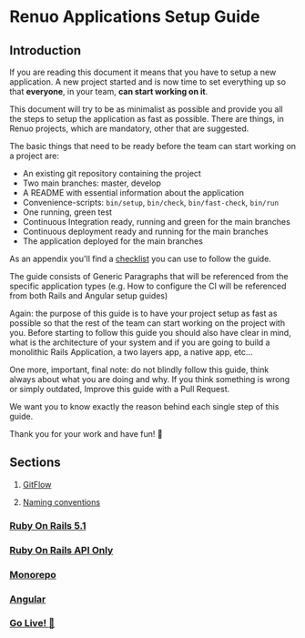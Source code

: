 # Renuo Applications Setup Guide

## Introduction

If you are reading this document it means that you have to setup a new application. 
A new project started and is now time to set everything up so that **everyone**, in your team, **can start working on it**. 

This document will try to be as minimalist as possible and provide you all the steps to setup the application as fast as possible. 
There are things, in Renuo projects, which are mandatory, other that are suggested.

The basic things that need to be ready before the team can start working on a project are:
* An existing git repository containing the project
* Two main branches: master, develop
* A README with essential information about the application
* Convenience-scripts: `bin/setup`, `bin/check`, `bin/fast-check`, `bin/run`
* One running, green test
* Continuous Integration ready, running and green for the main branches
* Continuous deployment ready and running for the main branches
* The application deployed for the main branches

As an appendix you'll find a [checklist](checklist.md) you can use to follow the guide.

The guide consists of Generic Paragraphs that will be referenced from the specific application types (e.g. How to configure the CI will be referenced from both Rails and Angular setup guides)

Again: the purpose of this guide is to have your project setup as fast as possible so that the rest of the team can start working on the project with you.
Before starting to follow this guide you should also have clear in mind, what is the architecture of your system and if you are going to build a monolithic Rails Application, a two layers app, a native app, etc…

One more, important, final note: do not blindly follow this guide, think always about what you are doing and why.
If you think something is wrong or simply outdated, Improve this guide with a Pull Request.

We want you to know exactly the reason behind each single step of this guide.

Thank you for your work and have fun! :tada:

## Sections

1. [GitFlow](gitflow.md)

2. [Naming conventions](naming_conventions.md)

###  [Ruby On Rails 5.1](ruby_on_rails/README.md)

### [Ruby On Rails API Only](ruby_on_rails_api/README.md)

### [Monorepo](monorepo/README.md)

### [Angular](angular/README.md)

### [Go Live! :tada:](go_live.md)
